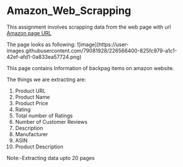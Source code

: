 # Amazon_Web_Scrapping
<p>This assignment involves scrapping data from the web page with url<br>
<a href='https://www.amazon.in/s?k=bags&crid=2M096C61O4MLT&qid=1653308124&sprefix=ba%2Caps%2C283&ref=sr_pg_1'>Amazon page URL</a>
<p>The page looks as following:
![image](https://user-images.githubusercontent.com/79081928/226566400-825fc979-a1c1-42ef-afd1-0a833ea57724.png)</p>
<p>This page contains Information of backpag items on amazon website.<p>
<p>The things we are extracting are:</p>
<ol>
<li>Product URL</li>
<li>Product Name</li>
<li>Product Price</li>
<li>Rating</li>
<li>Total number of Ratings</li>
<li>Number of Customer Reviews</li>
<li>Description</li>
<li>Manufacturer</li>
<li>ASIN</li>
<li>Product Description</li>
</ol>

<p>Note:-Extracting data upto 20 pages</p>
